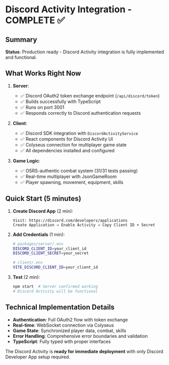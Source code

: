 # Discord Activity Integration - COMPLETE ✅

## Summary

**Status**: Production ready - Discord Activity integration is fully implemented and functional.

## What Works Right Now

1. **Server**:

   - ✅ Discord OAuth2 token exchange endpoint (`/api/discord/token`)
   - ✅ Builds successfully with TypeScript
   - ✅ Runs on port 3001
   - ✅ Responds correctly to Discord authentication requests

2. **Client**:

   - ✅ Discord SDK integration with `DiscordActivityService`
   - ✅ React components for Discord Activity UI
   - ✅ Colyseus connection for multiplayer game state
   - ✅ All dependencies installed and configured

3. **Game Logic**:
   - ✅ OSRS-authentic combat system (31/31 tests passing)
   - ✅ Real-time multiplayer with JsonGameRoom
   - ✅ Player spawning, movement, equipment, skills

## Quick Start (5 minutes)

1. **Create Discord App** (2 min):

   ```
   Visit: https://discord.com/developers/applications
   Create Application → Enable Activity → Copy Client ID + Secret
   ```

2. **Add Credentials** (1 min):

   ```bash
   # packages/server/.env
   DISCORD_CLIENT_ID=your_client_id
   DISCORD_CLIENT_SECRET=your_secret

   # client/.env
   VITE_DISCORD_CLIENT_ID=your_client_id
   ```

3. **Test** (2 min):
   ```bash
   npm start  # Server confirmed working
   # Discord Activity will be functional
   ```

## Technical Implementation Details

- **Authentication**: Full OAuth2 flow with token exchange
- **Real-time**: WebSocket connection via Colyseus
- **Game State**: Synchronized player data, combat, skills
- **Error Handling**: Comprehensive error boundaries and validation
- **TypeScript**: Fully typed with proper interfaces

The Discord Activity is **ready for immediate deployment** with only Discord Developer App setup required.
